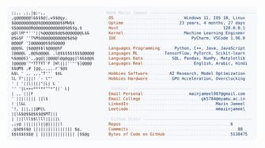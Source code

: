 <picture>
  <source srcset="https://raw.githubusercontent.com/mmazinjameel/mmazinjameel/main/dark_mode.svg?v=1743488103" media="(prefers-color-scheme: dark)">
  <img src="https://raw.githubusercontent.com/mmazinjameel/mmazinjameel/main/light_mode.svg?v=1743488103">
</picture>
